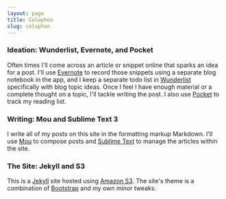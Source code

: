 ```yaml
---
layout: page
title: Colophon
slug: colophon
---
```


### Ideation: Wunderlist, Evernote, and Pocket

Often times I'll come across an article or snippet online that sparks an idea for a post. I'll use [Evernote](https://evernote.com/) to record those snippets using a separate blog notebook in the app, and I keep a separate todo list in [Wunderlist](https://www.wunderlist.com/) specifically with blog topic ideas. Once I feel I have enough material or a complete thought on a topic, I'll tackle writing the post. I also use [Pocket](http://getpocket.com/) to track my reading list.

### Writing: Mou and Sublime Text 3

I write all of my posts on this site in the formatting markup Markdown. I'll use [Mou](http://25.io/mou/) to compose posts and [Sublime Text](http://www.sublimetext.com/) to manage the articles within the site.

### The Site: Jekyll and S3

This is a [Jekyll](http://jekyllrb.com/) site hosted using [Amazon S3](http://aws.amazon.com/s3/). The site's theme is a combination of [Bootstrap](http://getbootstrap.com/) and my own minor tweaks.